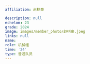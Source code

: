 ```yaml
---
affiliation: 赵棋豪

description: null
echelon: 23
grade: 2024
image: images/member_photo/赵棋豪.jpeg
links: null
name: 
role: 机械组
time: '24'
type: 普通队员
---
```

